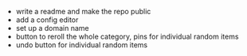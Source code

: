- write a readme and make the repo public
- add a config editor
- set up a domain name
- button to reroll the whole category, pins for individual random items
- undo button for individual random items
